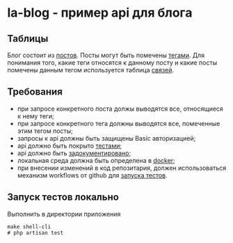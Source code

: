 # la-blog - пример api для блога
## Таблицы

Блог состоит из [постов](https://github.com/sergmoro1/la-blog/tree/master/app/database/migrations/2021_09_15_144351_create_posts_table.php "posts table creation").
Посты могут быть помечены [тегами](https://github.com/sergmoro1/la-blog/tree/master/app/database/migrations/2022_04_29_085413_create_tags_table.php "tags table creation").
Для понимания того, какие теги относятся к данному посту и какие посты помечены данным тегом используется таблица [связей](https://github.com/sergmoro1/la-blog/blob/master/app/database/migrations/2022_04_29_090203_create_post_tag_table.php "post_tag table creation").

## Требования
- при запросе конкретного поста должы выводятся все, относящиеся к нему теги;
- при запросе конкретного тега должны выводятся все, помеченные этим тегом посты;
- запросы к api должны быть защищены Basic авторизацией;
- api должно быть покрыто [тестами](https://github.com/sergmoro1/la-blog/tree/master/app/tests/Unit "unit tests");
- api должно быть [задокументировано](https://github.com/sergmoro1/la-blog/blob/master/app/app/Http/Controllers/Controller.php "Swagger");
- локальная среда должна быть определена в [docker](https://github.com/sergmoro1/la-blog/blob/master/docker-compose.yml);
- при внесении изменений в код репозитария, должен использоваться механизм workflows от github для [запуска тестов](https://github.com/sergmoro1/la-blog/blob/master/.github/workflows/ci.yml "Continuous Integration"). 

## Запуск тестов локально

Выполнить в директории приложения
```
make shell-cli
# php artisan test
```
